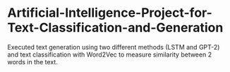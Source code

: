 # Artificial-Intelligence-Project-for-Text-Classification-and-Generation
Executed text generation using two different methods (LSTM and GPT-2) and text classification with Word2Vec to measure similarity between 2 words in the text.
